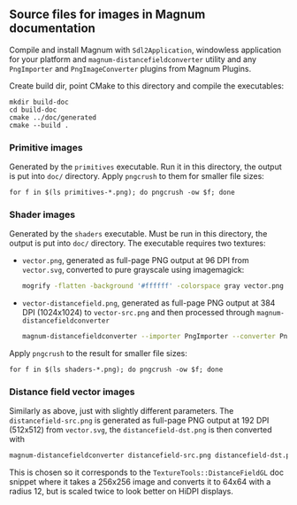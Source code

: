 Source files for images in Magnum documentation
-----------------------------------------------

Compile and install Magnum with `Sdl2Application`, windowless application for
your platform and `magnum-distancefieldconverter` utility and any `PngImporter`
and `PngImageConverter` plugins from Magnum Plugins.

Create build dir, point CMake to this directory and compile the executables:

    mkdir build-doc
    cd build-doc
    cmake ../doc/generated
    cmake --build .

### Primitive images

Generated by the `primitives` executable. Run it in this directory, the output
is put into `doc/` directory. Apply `pngcrush` to them for smaller file sizes:

    for f in $(ls primitives-*.png); do pngcrush -ow $f; done

### Shader images

Generated by the `shaders` executable. Must be run in this directory, the
output is put into `doc/` directory. The executable requires two textures:

-   `vector.png`, generated as full-page PNG output at 96 DPI from `vector.svg`,
    converted to pure grayscale using imagemagick:

    ```bash
    mogrify -flatten -background '#ffffff' -colorspace gray vector.png
    ```

-   `vector-distancefield.png`, generated as full-page PNG output at 384 DPI
    (1024x1024) to `vector-src.png` and then processed through
    `magnum-distancefieldconverter`

    ```bash
    magnum-distancefieldconverter --importer PngImporter --converter PngImageConverter --output-size "64 64" --radius 16 vector-src.png vector-distancefield.png
    ```
Apply `pngcrush` to the result for smaller file sizes:

    for f in $(ls shaders-*.png); do pngcrush -ow $f; done

### Distance field vector images

Similarly as above, just with slightly different parameters. The
`distancefield-src.png` is generated as full-page PNG output at 192 DPI
(512x512) from `vector.svg`, the `distancefield-dst.png` is then converted with

```bash
magnum-distancefieldconverter distancefield-src.png distancefield-dst.png --output-size "128 128" --radius 24
```

This is chosen so it corresponds to the `TextureTools::DistanceFieldGL` doc
snippet where it takes a 256x256 image and converts it to 64x64 with a radius
12, but is scaled twice to look better on HiDPI displays.
